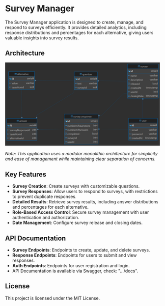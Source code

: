 # Survey Manager

The Survey Manager application is designed to create, manage, and respond to surveys efficiently. It provides detailed analytics, including response distributions and percentages for each alternative, giving users valuable insights into survey results.

## Architecture

![DataBase Diagram](./ERD/survey_manager_db.png)

*Note: This application uses a modular monolithic architecture for simplicity and ease of management while maintaining clear separation of concerns.*

## Key Features

- **Survey Creation**: Create surveys with customizable questions.
- **Survey Responses**: Allow users to respond to surveys, with restrictions to prevent duplicate responses.
- **Detailed Results**: Retrieve survey results, including answer distributions and percentages for each alternative.
- **Role-Based Access Control**: Secure survey management with user authentication and authorization.
- **Date Management**: Configure survey release and closing dates.

## API Documentation

- **Survey Endpoints**: Endpoints to create, update, and delete surveys.
- **Response Endpoints**: Endpoints for users to submit and view responses.
- **Auth Endpoints**: Endpoints for user registration and login.
- API Documentation is available via Swagger, check: ".../docs".

## License

This project is licensed under the MIT License.
